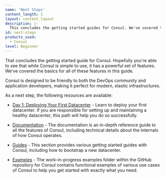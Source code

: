 ```yaml
---
name: 'Next Steps'
content_length: 3
layout: content_layout
description: |-
  This concludes the getting started guides for Consul. We've covered the basics for all of the Consul features and want to finish with some additional resources.
id: next-steps
products_used:
  - Consul
level: Beginner
---
```


That concludes the getting started guide for Consul. Hopefully you're able to
see that while Consul is simple to use, it has a powerful set of features.
We've covered the basics for all of these features in this guide.

Consul is designed to be friendly to both the DevOps community and
application developers, making it perfect for modern, elastic infrastructures.

As a next step, the following resources are available:

- [Day 1: Deploying Your First Datacenter](/consul/?track=advanced#advanced) - Learn to deploy your first datacenter. If you are responsible for setting up and maintaining a healthy datacenter, this path will help you do so successfully.

- [Documentation](https://consul.io/docs/index.html) - The documentation is an in-depth reference
  guide to all the features of Consul, including technical details about the
  internals of how Consul operates.

- [Guides](https://consul.io/docs/guides/index.html) - This section provides various getting
  started guides with Consul, including how to bootstrap a new datacenter.

- [Examples](https://github.com/hashicorp/consul/tree/master/demo) -
  The work-in-progress examples folder within the GitHub
  repository for Consul contains functional examples of various use cases
  of Consul to help you get started with exactly what you need.
